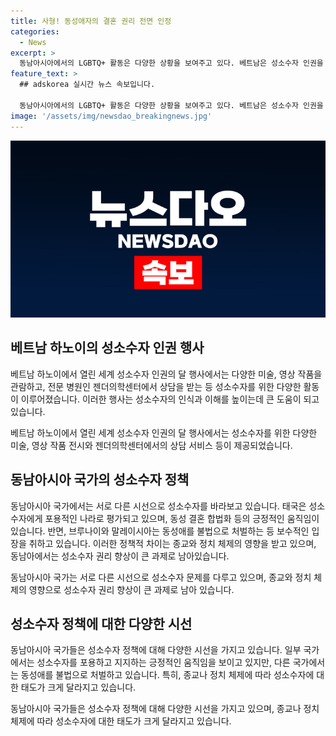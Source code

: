 ```yaml
---
title: 사형! 동성애자의 결혼 권리 전면 인정
categories:
  - News
excerpt: >
  동남아시아에서의 LGBTQ+ 활동은 다양한 상황을 보여주고 있다. 베트남은 성소수자 인권을 존중하는 경향을 보이며, 특히 성적 정체성 관련 상담과 관련된 서비스를 제공하는 젠더의학센터가 관심을 끌었다. 한편, 태국은 동성 결혼 합법화와 관련된 법안이 상원을 통과하며 LGBTQ+ 인권을 높이는 노력을 보이고 있다. 그러나 브루나이, 말레이시아와 같은 다른 국가들은 성소수자에 대한 제재가 여전히 엄격하며, 종교와 정치적인 이유로 성소수자 권리 향상이 큰 과제로 남아있다.
feature_text: >
  ## adskorea 실시간 뉴스 속보입니다.

  동남아시아에서의 LGBTQ+ 활동은 다양한 상황을 보여주고 있다. 베트남은 성소수자 인권을 존중하는 경향을 보이며, 특히 성적 정체성 관련 상담과 관련된 서비스를 제공하는 젠더의학센터가 관심을 끌었다. 한편, 태국은 동성 결혼 합법화와 관련된 법안이 상원을 통과하며 LGBTQ+ 인권을 높이는 노력을 보이고 있다. 그러나 브루나이, 말레이시아와 같은 다른 국가들은 성소수자에 대한 제재가 여전히 엄격하며, 종교와 정치적인 이유로 성소수자 권리 향상이 큰 과제로 남아있다.
image: '/assets/img/newsdao_breakingnews.jpg'
---
```


<p><img src="/assets/img/newsdao_breakingnews.jpg" alt="adskorea 속보" /></p>

<h2 data-ke-size="size26">베트남 하노이의 성소수자 인권 행사</h2>

<p>베트남 하노이에서 열린 세계 성소수자 인권의 달 행사에서는 다양한 미술, 영상 작품을 관람하고, 전문 병원인 젠더의학센터에서 상담을 받는 등 성소수자를 위한 다양한 활동이 이루어졌습니다. 이러한 행사는 성소수자의 인식과 이해를 높이는데 큰 도움이 되고 있습니다. </p>

<p data-ke-size="size16">베트남 하노이에서 열린 세계 성소수자 인권의 달 행사에서는 성소수자를 위한 다양한 미술, 영상 작품 전시와 젠더의학센터에서의 상담 서비스 등이 제공되었습니다.</p>

<h2 data-ke-size="size26">동남아시아 국가의 성소수자 정책</h2>

<p>동남아시아 국가에서는 서로 다른 시선으로 성소수자를 바라보고 있습니다. 태국은 성소수자에게 포용적인 나라로 평가되고 있으며, 동성 결혼 합법화 등의 긍정적인 움직임이 있습니다. 반면, 브루나이와 말레이시아는 동성애를 불법으로 처벌하는 등 보수적인 입장을 취하고 있습니다. 이러한 정책적 차이는 종교와 정치 체제의 영향을 받고 있으며, 동남아에서는 성소수자 권리 향상이 큰 과제로 남아있습니다.</p>

<p data-ke-size="size16">동남아시아 국가는 서로 다른 시선으로 성소수자 문제를 다루고 있으며, 종교와 정치 체제의 영향으로 성소수자 권리 향상이 큰 과제로 남아 있습니다.</p>

<h2 data-ke-size="size26">성소수자 정책에 대한 다양한 시선</h2>

<p>동남아시아 국가들은 성소수자 정책에 대해 다양한 시선을 가지고 있습니다. 일부 국가에서는 성소수자를 포용하고 지지하는 긍정적인 움직임을 보이고 있지만, 다른 국가에서는 동성애를 불법으로 처벌하고 있습니다. 특히, 종교나 정치 체제에 따라 성소수자에 대한 태도가 크게 달라지고 있습니다.</p>

<p data-ke-size="size16">동남아시아 국가들은 성소수자 정책에 대해 다양한 시선을 가지고 있으며, 종교나 정치 체제에 따라 성소수자에 대한 태도가 크게 달라지고 있습니다.</p>

